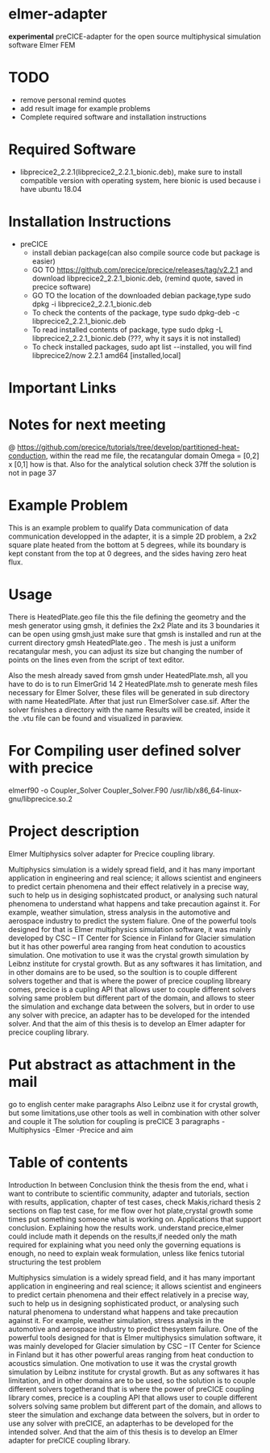 # elmer-adapter
**experimental** preCICE-adapter for the open source multiphysical simulation software Elmer FEM

# TODO
* remove personal remind quotes
* add result image for example problems
* Complete required software and installation instructions

# Required Software
* libprecice2_2.2.1(libprecice2_2.2.1_bionic.deb), make sure to install compatible version with operating system, here bionic is used because i have ubuntu 18.04


# Installation Instructions
* preCICE
    * install debian package(can also compile source code but package is easier)
    * GO TO https://github.com/precice/precice/releases/tag/v2.2.1 and download libprecice2_2.2.1_bionic.deb, (remind quote, saved in precice software)
    * GO TO the location of the downloaded debian package,type sudo dpkg -i libprecice2_2.2.1_bionic.deb
    * To check the contents of the package, type sudo dpkg-deb -c libprecice2_2.2.1_bionic.deb 
    * To read installed contents of package, type sudo dpkg -L libprecice2_2.2.1_bionic.deb (???, why it says it is not installed)
    * To check installed packages, sudo apt list --installed, you will find libprecice2/now 2.2.1 amd64 [installed,local]

# Important Links

# Notes for next meeting

@ https://github.com/precice/tutorials/tree/develop/partitioned-heat-conduction, within the read me file, the recatangular domain Omega = [0,2] x [0,1] how is that.
Also for the analytical solution check 37ff the solution is not in page 37

# Example Problem
This is an example problem to qualify Data communication of data communication
developped in the adapter, it is a simple 2D problem, a 2x2 square plate
heated from the bottom at 5 degrees, while its boundary is kept constant
from the top at 0 degrees, and the sides having zero heat flux.

# Usage
There is HeatedPlate.geo file this the file defining the geometry and the 
mesh generator using gmsh, it definies the 2x2 Plate and its 3 boundaries
it can be open using gmsh,just make sure that gmsh is installed and 
run at the current directory gmsh HeatedPlate.geo . The mesh is just a uniform
recatangular mesh, you can adjust its size but changing the number of points
on the lines even from the script of text editor.

Also the mesh already saved from gmsh under HeatedPlate.msh, all you have to do
is to run ElmerGrid 14 2 HeatedPlate.msh to generate mesh files necessary for
Elmer Solver, these files will be generated in sub directory with name HeatedPlate. After that just run ElmerSolver case.sif. After the solver finishes
a directory with the name Results will be created, inside it the .vtu file
can be found and visualized in paraview.

# For Compiling user defined solver with precice
elmerf90 -o Coupler_Solver Coupler_Solver.F90 /usr/lib/x86_64-linux-gnu/libprecice.so.2

# Project description
Elmer Multiphysics solver adapter for Precice coupling library.

Multiphysics simulation is a widely spread field, and it has many important application in engineering and real science; it allows scientist and engineers 
to predict certain phenomena and their effect relatively in a precise way, such to help us in desiging sophistcated product, or analysing such natural phenomena 
to understand what happens and take precaution against it. For example, weather simulation, stress analysis in the automotive and aerospace industry to predict the
system fialure. One of the powerful tools designed for that is Elmer multiphysics simulation software, it was mainly developed by CSC – IT Center for Science in Finland 
for Glacier simulation but it has other powerful area ranging from heat condution to acoustics simulation. One motivation to use it was the crystal growth simulation 
by Leibnz institute for crystal growth. But as any softwares it has limitation, and in other domains are to be used, so the soultion is to couple different solvers together
and that is where the power of precice coupling libreary comes, precice is a cupling API that allows user to couple different solvers solving same problem 
but different part of the domain, and allows to steer the simulation and exchange data between the solvers, but in order to use any solver with precice, an adapter
has to be developed for the intended solver. And that the aim of this thesis is to develop an Elmer adapter for precice coupling library. 

# Put abstract as attachment in the mail
go to english center
make paragraphs
Also Leibnz use it for crystal growth, but some limitations,use other tools as well in combination with other solver and couple it
The solution for coupling is preCICE
3 paragraphs 
-Multiphysics
-Elmer
-Precice and aim

# Table of contents
Introduction
In between
Conclusion
think the thesis from the end, what i want to contribute to scientific community, adapter and
tutorials, section with results, application, chapter of test cases, check Makis,richard thesis
2 sections on flap test case, for me flow over hot plate,crystal growth
some times put something someone what is working on.
Applications that support conclusion.
Explaining how the results work.
understand precice,elmer
could include math it depends on the results,if needed only the math required for explaining what you need
only the governing equations is enough, no need to explain weak formulation, unless like fenics tutorial
structuring the test problem

Multiphysics simulation is a widely spread field, and it has many important application in engineering and real science; it allows scientist and engineers to predict certain phenomena and their effect relatively in a precise way, such to help us in designing sophisticated product, or analysing such natural phenomena to understand what happens and take precaution against it. For example, weather simulation, stress analysis in the automotive and aerospace industry to predict thesystem failure. One of the powerful tools designed for that is Elmer multiphysics simulation software, it was mainly developed for Glacier simulation by CSC – IT Center for Science in Finland but it has other powerful areas ranging from heat conduction to acoustics simulation. One motivation to use it was the crystal growth simulation by Leibnz institute for crystal growth. But as any softwares it has limitation, and in other domains are to be used, so the solution is to couple different solvers togetherand that is where the power of preCICE coupling library comes, precice is a coupling API that allows user to couple different solvers solving same problem but different part of the domain, and allows to steer the simulation and exchange data between the solvers, but in order to use any solver with preCICE, an adapterhas to be developed for the intended solver. And that the aim of this thesis is to develop an Elmer adapter for preCICE coupling library. 